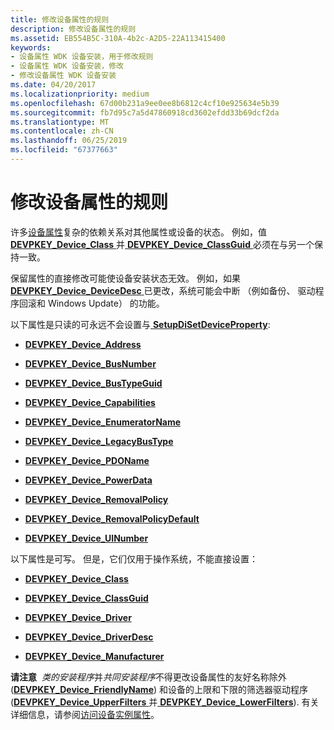 ```yaml
---
title: 修改设备属性的规则
description: 修改设备属性的规则
ms.assetid: EB554B5C-310A-4b2c-A2D5-22A113415400
keywords:
- 设备属性 WDK 设备安装，用于修改规则
- 设备属性 WDK 设备安装，修改
- 修改设备属性 WDK 设备安装
ms.date: 04/20/2017
ms.localizationpriority: medium
ms.openlocfilehash: 67d00b231a9ee0ee8b6812c4cf10e925634e5b39
ms.sourcegitcommit: fb7d95c7a5d47860918cd3602efdd33b69dcf2da
ms.translationtype: MT
ms.contentlocale: zh-CN
ms.lasthandoff: 06/25/2019
ms.locfileid: "67377663"
---
```

# <a name="rules-for-modifying-device-properties"></a>修改设备属性的规则


许多[设备属性](device-properties.md)复杂的依赖关系对其他属性或设备的状态。 例如，值[ **DEVPKEY_Device_Class** ](https://docs.microsoft.com/windows-hardware/drivers/install/devpkey-device-class)并[ **DEVPKEY_Device_ClassGuid** ](https://docs.microsoft.com/windows-hardware/drivers/install/devpkey-device-classguid)必须在与另一个保持一致。

保留属性的直接修改可能使设备安装状态无效。 例如，如果[ **DEVPKEY_Device_DeviceDesc** ](https://docs.microsoft.com/windows-hardware/drivers/install/devpkey-device-devicedesc)已更改，系统可能会中断 （例如备份、 驱动程序回滚和 Windows Update） 的功能。

以下属性是只读的可永远不会设置与[ **SetupDiSetDeviceProperty**](https://docs.microsoft.com/windows/desktop/api/setupapi/nf-setupapi-setupdisetdevicepropertyw):

-   [**DEVPKEY_Device_Address**](https://docs.microsoft.com/windows-hardware/drivers/install/devpkey-device-address)

-   [**DEVPKEY_Device_BusNumber**](https://docs.microsoft.com/windows-hardware/drivers/install/devpkey-device-busnumber)

-   [**DEVPKEY_Device_BusTypeGuid**](https://docs.microsoft.com/windows-hardware/drivers/install/devpkey-device-bustypeguid)

-   [**DEVPKEY_Device_Capabilities**](https://docs.microsoft.com/windows-hardware/drivers/install/devpkey-device-capabilities)

-   [**DEVPKEY_Device_EnumeratorName**](https://docs.microsoft.com/windows-hardware/drivers/install/devpkey-device-enumeratorname)

-   [**DEVPKEY_Device_LegacyBusType**](https://docs.microsoft.com/windows-hardware/drivers/install/devpkey-device-legacybustype)

-   [**DEVPKEY_Device_PDOName**](https://docs.microsoft.com/windows-hardware/drivers/install/devpkey-device-pdoname)

-   [**DEVPKEY_Device_PowerData**](https://docs.microsoft.com/windows-hardware/drivers/install/devpkey-device-powerdata)

-   [**DEVPKEY_Device_RemovalPolicy**](https://docs.microsoft.com/windows-hardware/drivers/install/devpkey-device-removalpolicy)

-   [**DEVPKEY_Device_RemovalPolicyDefault**](https://docs.microsoft.com/windows-hardware/drivers/install/devpkey-device-removalpolicydefault)

-   [**DEVPKEY_Device_UINumber**](https://docs.microsoft.com/windows-hardware/drivers/install/devpkey-device-uinumber)

以下属性是可写。 但是，它们仅用于操作系统，不能直接设置：

-   [**DEVPKEY_Device_Class**](https://docs.microsoft.com/windows-hardware/drivers/install/devpkey-device-class)

-   [**DEVPKEY_Device_ClassGuid**](https://docs.microsoft.com/windows-hardware/drivers/install/devpkey-device-classguid)

-   [**DEVPKEY_Device_Driver**](https://docs.microsoft.com/windows-hardware/drivers/install/devpkey-device-driver)

-   [**DEVPKEY_Device_DriverDesc**](https://docs.microsoft.com/windows-hardware/drivers/install/devpkey-device-driverdesc)

-   [**DEVPKEY_Device_Manufacturer**](https://docs.microsoft.com/windows-hardware/drivers/install/devpkey-device-manufacturer)

**请注意**  *类的安装程序*并*共同安装程序*不得更改设备属性的友好名称除外 ([**DEVPKEY_Device_FriendlyName**](https://docs.microsoft.com/windows-hardware/drivers/install/devpkey-device-friendlyname)) 和设备的上限和下限的筛选器驱动程序 ([**DEVPKEY_Device_UpperFilters** ](https://docs.microsoft.com/windows-hardware/drivers/install/devpkey-device-upperfilters)并[ **DEVPKEY_Device_LowerFilters**](https://docs.microsoft.com/windows-hardware/drivers/install/devpkey-device-lowerfilters)). 有关详细信息，请参阅[访问设备实例属性](accessing-device-instance-properties--windows-vista-and-later-.md)。

 

 

 





